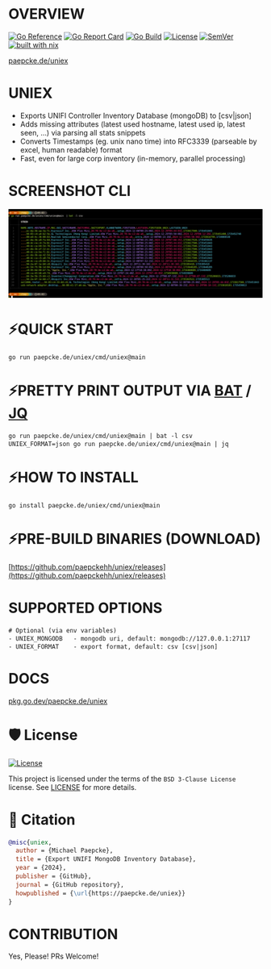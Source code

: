 # OVERVIEW 
[![Go Reference](https://pkg.go.dev/badge/paepcke.de/uniex.svg)](https://pkg.go.dev/paepcke.de/uniex) 
[![Go Report Card](https://goreportcard.com/badge/paepcke.de/uniex)](https://goreportcard.com/report/paepcke.de/uniex) 
[![Go Build](https://github.com/paepckehh/uniex/actions/workflows/golang.yml/badge.svg)](https://github.com/paepckehh/uniex/actions/workflows/golang.yml)
[![License](https://img.shields.io/github/license/paepckehh/uniex)](https://github.com/paepckehh/uniex/blob/master/LICENSE)
[![SemVer](https://img.shields.io/github/v/release/paepckehh/uniex)](https://github.com/paepckehh/uniex/releases/latest)
<br>[![built with nix](https://builtwithnix.org/badge.svg)](https://search.nixos.org/packages?channel=unstable&from=0&size=50&sort=relevance&type=packages&query=uniex)

[paepcke.de/uniex](https://paepcke.de/uniex)

# UNIEX

- Exports UNIFI Controller Inventory Database (mongoDB) to [csv|json]
- Adds missing attributes (latest used hostname, latest used ip, latest seen, ...) via parsing all stats snippets
- Converts Timestamps (eg. unix nano time) into RFC3339 (parseable by excel, human readable) format
- Fast, even for large corp inventory (in-memory, parallel processing)
 
# SCREENSHOT CLI

![UNIEX SAMPLE SCREENSHOT](https://github.com/paepckehh/uniex/blob/main/resources/screenshot01.png "SCREEN")

# ⚡️QUICK START

```
go run paepcke.de/uniex/cmd/uniex@main
```

# ⚡️PRETTY PRINT OUTPUT VIA [BAT](https://github.com/sharkdp/bat) / [JQ](https://github.com/jqlang/jq) 

```
go run paepcke.de/uniex/cmd/uniex@main | bat -l csv
UNIEX_FORMAT=json go run paepcke.de/uniex/cmd/uniex@main | jq
```

# ⚡️HOW TO INSTALL

```
go install paepcke.de/uniex/cmd/uniex@main
```

# ⚡️PRE-BUILD BINARIES (DOWNLOAD)
[https://github.com/paepckehh/uniex/releases](https://github.com/paepckehh/uniex/releases)


# SUPPORTED OPTIONS 

```
# Optional (via env variables)
- UNIEX_MONGODB   - mongodb uri, default: mongodb://127.0.0.1:27117
- UNIEX_FORMAT    - export format, default: csv [csv|json]
```

# DOCS

[pkg.go.dev/paepcke.de/uniex](https://pkg.go.dev/paepcke.de/uniex)

# 🛡 License

[![License](https://img.shields.io/github/license/paepckehh/uniex)](https://github.com/paepckehh/uniex/blob/master/LICENSE)

This project is licensed under the terms of the `BSD 3-Clause License` license. See [LICENSE](https://github.com/paepckehh/uniex/blob/master/LICENSE) for more details.

# 📃 Citation

```bibtex
@misc{uniex,
  author = {Michael Paepcke},
  title = {Export UNIFI MongoDB Inventory Database},
  year = {2024},
  publisher = {GitHub},
  journal = {GitHub repository},
  howpublished = {\url{https://paepcke.de/uniex}}
}
```

# CONTRIBUTION

Yes, Please! PRs Welcome! 
